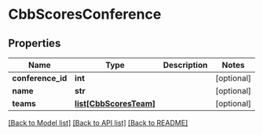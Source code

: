 # CbbScoresConference

## Properties
Name | Type | Description | Notes
------------ | ------------- | ------------- | -------------
**conference_id** | **int** |  | [optional] 
**name** | **str** |  | [optional] 
**teams** | [**list[CbbScoresTeam]**](CbbScoresTeam.md) |  | [optional] 

[[Back to Model list]](../README.md#documentation-for-models) [[Back to API list]](../README.md#documentation-for-api-endpoints) [[Back to README]](../README.md)

